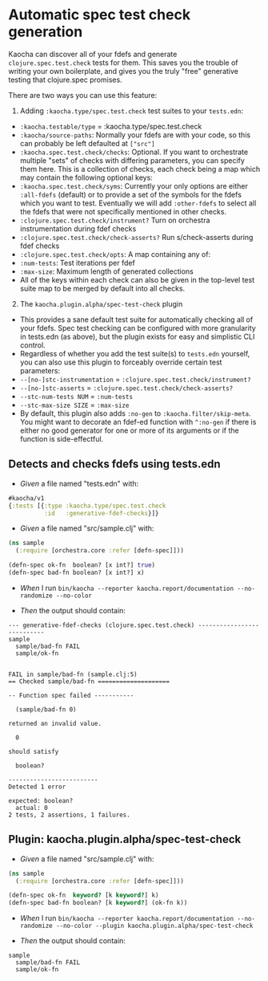 <!-- This document is generated based on a corresponding .feature file, do not edit directly -->

# Automatic spec test check generation

Kaocha can discover all of your fdefs and generate `clojure.spec.test.check`
tests for them. This saves you the trouble of writing your own boilerplate,
and gives you the truly "free" generative testing that clojure.spec promises.

There are two ways you can use this feature:

1. Adding `:kaocha.type/spec.test.check` test suites to your `tests.edn`:
- `:kaocha.testable/type` = :kaocha.type/spec.test.check
- `:kaocha/source-paths`: Normally your fdefs are with your code, so this
can probably be left defaulted at `["src"]`
- `:kaocha.spec.test.check/checks`: Optional. If you want to
orchestrate multiple "sets" of checks with differing parameters, you can
specify them here. This is a collection of checks, each check being a map
which may contain the following optional keys:
- `:kaocha.spec.test.check/syms`: Currently your only options are either
`:all-fdefs` (default) or to provide a set of the symbols for the fdefs
which you want to test. Eventually we will add `:other-fdefs` to select
all the fdefs that were not specifically mentioned in other checks.
- `:clojure.spec.test.check/instrument?` Turn on orchestra instrumentation
during fdef checks
- `:clojure.spec.test.check/check-asserts?` Run s/check-asserts during fdef
checks
- `:clojure.spec.test.check/opts`: A map containing any of:
- `:num-tests`: Test iterations per fdef
- `:max-size`: Maximum length of generated collections
- All of the keys within each check can also be given in the top-level test
suite map to be merged by default into all checks.
2. The `kaocha.plugin.alpha/spec-test-check` plugin
- This provides a sane default test suite for automatically checking all of
your fdefs. Spec test checking can be configured with more granularity in
tests.edn (as above), but the plugin exists for easy and simplistic CLI
control.
- Regardless of whether you add the test suite(s) to `tests.edn` yourself,
you can also use this plugin to forceably override certain test
parameters:
- `--[no-]stc-instrumentation` = `:clojure.spec.test.check/instrument?`
- `--[no-]stc-asserts` = `:clojure.spec.test.check/check-asserts?`
- `--stc-num-tests NUM` = `:num-tests`
- `--stc-max-size SIZE` = `:max-size`
- By default, this plugin also adds `:no-gen` to `:kaocha.filter/skip-meta`.
You might want to decorate an fdef-ed function with `^:no-gen` if there is
either no good generator for one or more of its arguments or if the
function is side-effectful.

## Detects and checks fdefs using tests.edn

- <em>Given </em> a file named "tests.edn" with:

``` clojure
#kaocha/v1
{:tests [{:type :kaocha.type/spec.test.check
          :id   :generative-fdef-checks}]}
```


- <em>Given </em> a file named "src/sample.clj" with:

``` clojure
(ns sample
  (:require [orchestra.core :refer [defn-spec]]))

(defn-spec ok-fn  boolean? [x int?] true)
(defn-spec bad-fn boolean? [x int?] x)
```


- <em>When </em> I run `bin/kaocha --reporter kaocha.report/documentation --no-randomize --no-color`

- <em>Then </em> the output should contain:

``` text
--- generative-fdef-checks (clojure.spec.test.check) ---------------------------
sample
  sample/bad-fn FAIL
  sample/ok-fn


FAIL in sample/bad-fn (sample.clj:5)
== Checked sample/bad-fn ====================

-- Function spec failed -----------

  (sample/bad-fn 0)

returned an invalid value.

  0

should satisfy

  boolean?

-------------------------
Detected 1 error

expected: boolean?
  actual: 0
2 tests, 2 assertions, 1 failures.
```



## Plugin: kaocha.plugin.alpha/spec-test-check

- <em>Given </em> a file named "src/sample.clj" with:

``` clojure
(ns sample
  (:require [orchestra.core :refer [defn-spec]]))

(defn-spec ok-fn  keyword? [k keyword?] k)
(defn-spec bad-fn boolean? [k keyword?] (ok-fn k))
```


- <em>When </em> I run `bin/kaocha --reporter kaocha.report/documentation --no-randomize --no-color --plugin kaocha.plugin.alpha/spec-test-check`

- <em>Then </em> the output should contain:

``` text
sample
  sample/bad-fn FAIL
  sample/ok-fn
```



